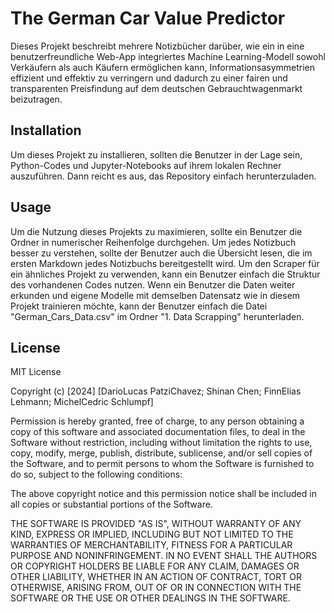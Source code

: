 # The German Car Value Predictor
Dieses Projekt beschreibt mehrere Notizbücher darüber, wie ein in eine benutzerfreundliche Web-App integriertes Machine Learning-Modell sowohl Verkäufern als auch Käufern ermöglichen kann, 
Informationsasymmetrien effizient und effektiv zu verringern und dadurch zu einer fairen und transparenten Preisfindung auf dem deutschen Gebrauchtwagenmarkt beizutragen.

## Installation
Um dieses Projekt zu installieren, sollten die Benutzer in der Lage sein, Python-Codes und Jupyter-Notebooks auf ihrem lokalen Rechner auszuführen. 
Dann reicht es aus, das Repository einfach herunterzuladen.

## Usage
Um die Nutzung dieses Projekts zu maximieren, sollte ein Benutzer die Ordner in numerischer Reihenfolge durchgehen. 
Um jedes Notizbuch besser zu verstehen, sollte der Benutzer auch die Übersicht lesen, die im ersten Markdown jedes Notizbuchs bereitgestellt wird. 
Um den Scraper für ein ähnliches Projekt zu verwenden, kann ein Benutzer einfach die Struktur des vorhandenen Codes nutzen. 
Wenn ein Benutzer die Daten weiter erkunden und eigene Modelle mit demselben Datensatz wie in diesem Projekt trainieren möchte, 
kann der Benutzer einfach die Datei "German_Cars_Data.csv" im Ordner "1. Data Scrapping" herunterladen.

## License

MIT License

Copyright (c) [2024] [DarioLucas PatziChavez; Shinan Chen; FinnElias Lehmann; MichelCedric Schlumpf]

Permission is hereby granted, free of charge, to any person obtaining a copy
of this software and associated documentation files, to deal
in the Software without restriction, including without limitation the rights
to use, copy, modify, merge, publish, distribute, sublicense, and/or sell
copies of the Software, and to permit persons to whom the Software is
furnished to do so, subject to the following conditions:

The above copyright notice and this permission notice shall be included in all
copies or substantial portions of the Software.

THE SOFTWARE IS PROVIDED "AS IS", WITHOUT WARRANTY OF ANY KIND, EXPRESS OR
IMPLIED, INCLUDING BUT NOT LIMITED TO THE WARRANTIES OF MERCHANTABILITY,
FITNESS FOR A PARTICULAR PURPOSE AND NONINFRINGEMENT. IN NO EVENT SHALL THE
AUTHORS OR COPYRIGHT HOLDERS BE LIABLE FOR ANY CLAIM, DAMAGES OR OTHER
LIABILITY, WHETHER IN AN ACTION OF CONTRACT, TORT OR OTHERWISE, ARISING FROM,
OUT OF OR IN CONNECTION WITH THE SOFTWARE OR THE USE OR OTHER DEALINGS IN THE
SOFTWARE.
